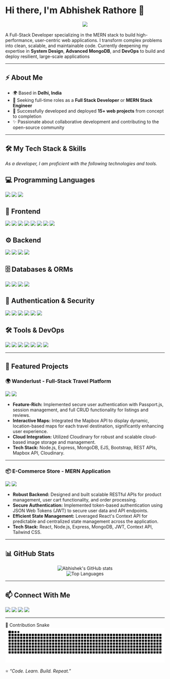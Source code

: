 # Hi there, I'm Abhishek Rathore 👋


<p align="center">
  <img src="https://media.giphy.com/media/v1.Y2lkPTc5MGI3NjExejE2d2JtNGR6dG1kZ3I4ZDI4eXU5eXZmb283ZzR1cDhob2NocjV1eCZlcD12MV9pbnRlcm5hbF9naWZfYnlfaWQmY3Q9Zw/qgQUggAC3Pfv687qPC/giphy.gif" width="200">
</p>

A Full-Stack Developer specializing in the MERN stack to build high-performance, user-centric web applications. I transform complex problems into clean, scalable, and maintainable code. Currently deepening my expertise in **System Design**, **Advanced MongoDB**, and **DevOps** to build and deploy resilient, large-scale applications

---


## ⚡ About Me

- 🌍 Based in **Delhi, India**
- 💼 Seeking full-time roles as a **Full Stack Developer** or **MERN Stack Engineer**
- 🚀 Successfully developed and deployed **15+ web projects** from concept to completion
- ✨ Passionate about collaborative development and contributing to the open-source community

---

## 🛠️ My Tech Stack & Skills

*As a developer, I am proficient with the following technologies and tools.*
## 💻 Programming Languages  
<p align="left"> 
  <img src="https://img.shields.io/badge/Java-%23ED8B00.svg?style=for-the-badge&logo=openjdk&logoColor=white"/> 
  <img src="https://img.shields.io/badge/JavaScript-%23323330.svg?style=for-the-badge&logo=javascript&logoColor=%23F7DF1E"/> 
   <img src="https://img.shields.io/badge/TypeScript-3178C6?style=for-the-badge&logo=typescript&logoColor=white"/>
<!--   <img src="https://img.shields.io/badge/C%2FC++-00599C?style=for-the-badge&logo=cplusplus&logoColor=white"/>  -->
</p>

## 🎨 Frontend  
<p align="left"> 
  <img src="https://img.shields.io/badge/HTML5-E34F26?style=for-the-badge&logo=html5&logoColor=white"/> 
  <img src="https://img.shields.io/badge/CSS3-1572B6?style=for-the-badge&logo=css3&logoColor=white"/> 
  <img src="https://img.shields.io/badge/Bootstrap-563D7C?style=for-the-badge&logo=bootstrap&logoColor=white"/> 
  <img src="https://img.shields.io/badge/EJS-000000?style=for-the-badge&logo=ejs&logoColor=white"/> 
  <img src="https://img.shields.io/badge/React-20232A?style=for-the-badge&logo=react&logoColor=61DAFB"/> 
  <img src="https://img.shields.io/badge/Tailwind_CSS-38B2AC?style=for-the-badge&logo=tailwind-css&logoColor=white"/> 
  <img src="https://img.shields.io/badge/Material--UI-007FFF?style=for-the-badge&logo=mui&logoColor=white"/> 
  <img src="https://img.shields.io/badge/Redux-593D88?style=for-the-badge&logo=redux&logoColor=white"/> 
<!--   <img src="https://img.shields.io/badge/Next.js-000000?style=for-the-badge&logo=nextdotjs&logoColor=white"/>  -->
</p>


## ⚙️ Backend  
<p align="left"> 
  <img src="https://img.shields.io/badge/Node.js-339933?style=for-the-badge&logo=nodedotjs&logoColor=white"/> 
  <img src="https://img.shields.io/badge/Express.js-000000?style=for-the-badge&logo=express&logoColor=white"/> 
  <img src="https://img.shields.io/badge/REST%20APIs-02569B?style=for-the-badge&logo=fastapi&logoColor=white"/> 
  <img src="https://img.shields.io/badge/MVC-FF5733?style=for-the-badge&logo=javascript&logoColor=white"/> 
</p>

## 🗄️ Databases & ORMs  
<p align="left"> 
  <img src="https://img.shields.io/badge/MongoDB-47A248?style=for-the-badge&logo=mongodb&logoColor=white"/> 
  <img src="https://img.shields.io/badge/Mongoose-880000?style=for-the-badge&logo=mongoose&logoColor=white"/> 
  <img src="https://img.shields.io/badge/Mongo%20Atlas-47A248?style=for-the-badge&logo=mongodb&logoColor=white"/> 
  <img src="https://img.shields.io/badge/MySQL-4479A1?style=for-the-badge&logo=mysql&logoColor=white"/> 
</p>

## 🔐 Authentication & Security  
<p align="left"> 
  <img src="https://img.shields.io/badge/Passport.js-34E27A?style=for-the-badge&logo=passport&logoColor=black"/> 
  <img src="https://img.shields.io/badge/Session%20Management-FF6F00?style=for-the-badge&logo=auth0&logoColor=white"/> 
  <img src="https://img.shields.io/badge/Cookie--parser-FFCA28?style=for-the-badge&logo=cookiecutter&logoColor=black"/> 
  <img src="https://img.shields.io/badge/Flash%20Messages-0078D6?style=for-the-badge&logo=messenger&logoColor=white"/> 
  <img src="https://img.shields.io/badge/Joi%20Validation-990000?style=for-the-badge&logo=json&logoColor=white"/> 
  <img src="https://img.shields.io/badge/JWT-000000?style=for-the-badge&logo=jsonwebtokens&logoColor=white"/> 
</p>

## 🛠️ Tools & DevOps  
<p align="left"> 
  <img src="https://img.shields.io/badge/Git-F05032?style=for-the-badge&logo=git&logoColor=white"/> 
  <img src="https://img.shields.io/badge/GitHub-181717?style=for-the-badge&logo=github&logoColor=white"/> 
  <img src="https://img.shields.io/badge/Postman-FF6C37?style=for-the-badge&logo=postman&logoColor=white"/> 
  <img src="https://img.shields.io/badge/Render-46E3B7?style=for-the-badge&logo=render&logoColor=white"/> 
  <img src="https://img.shields.io/badge/Vercel-000000?style=for-the-badge&logo=vercel&logoColor=white"/> 
  <img src="https://img.shields.io/badge/Multer-563D7C?style=for-the-badge&logo=node.js&logoColor=white"/> 
  <img src="https://img.shields.io/badge/Cloudinary-3448C5?style=for-the-badge&logo=cloudinary&logoColor=white"/> 
</p>

---


## 🚀 Featured Projects

### 🌍 Wanderlust - Full-Stack Travel Platform
<p>
  <a href="https://github.com/Abhirathore2404/Wanderlust" target="_blank"><img src="https://img.shields.io/badge/GitHub_Repo-181717?style=for-the-badge&logo=github&logoColor=white"></a>
  <a href="#" target="_blank"><img src="https://img.shields.io/badge/Live_Demo-000000?style=for-the-badge&logo=vercel&logoColor=white"></a>
</p>

- **Feature-Rich:** Implemented secure user authentication with Passport.js, session management, and full CRUD functionality for listings and reviews.
- **Interactive Maps:** Integrated the Mapbox API to display dynamic, location-based maps for each travel destination, significantly enhancing user experience.
- **Cloud Integration:** Utilized Cloudinary for robust and scalable cloud-based image storage and management.
- **Tech Stack:** Node.js, Express, MongoDB, EJS, Bootstrap, REST APIs, Mapbox API, Cloudinary.

---

### 📦 E-Commerce Store - MERN Application
<p>
  <a href="#" target="_blank"><img src="https://img.shields.io/badge/GitHub_Repo-181717?style=for-the-badge&logo=github&logoColor=white"></a>
  <a href="#" target="_blank"><img src="https://img.shields.io/badge/Live_Demo-000000?style=for-the-badge&logo=vercel&logoColor=white"></a>
</p>

- **Robust Backend:** Designed and built scalable RESTful APIs for product management, user cart functionality, and order processing.
- **Secure Authentication:** Implemented token-based authentication using JSON Web Tokens (JWT) to secure user data and API endpoints.
- **Efficient State Management:** Leveraged React's Context API for predictable and centralized state management across the application.
- **Tech Stack:** React, Node.js, Express, MongoDB, JWT, Context API, Tailwind CSS.

---

## 📊 GitHub Stats

<p align="center">
  <img src="https://github-readme-stats.vercel.app/api?username=Abhirathore2404&show_icons=true&theme=tokyonight&rank_icon=github" alt="Abhishek's GitHub stats">
  <br/>
  <img src="https://github-readme-stats.vercel.app/api/top-langs/?username=Abhirathore2404&layout=compact&theme=tokyonight" alt="Top Languages">
</p>

---

## 📫 Connect With Me

<p align="left">
  <a href="https://linkedin.com/in/[YOUR_LINKEDIN_USERNAME]" target="_blank"><img src="https://img.shields.io/badge/LinkedIn-0A66C2?style=for-the-badge&logo=linkedin&logoColor=white"></a>
  <a href="[YOUR_PORTFOLIO_URL]" target="_blank"><img src="https://img.shields.io/badge/Portfolio-333333?style=for-the-badge&logo=react&logoColor=61DAFB"></a>
  <a href="mailto:abhirathore2404@gmail.com"><img src="https://img.shields.io/badge/Email-D14836?style=for-the-badge&logo=gmail&logoColor=white"></a>
  <a href="https://leetcode.com/[YOUR_LEETCODE_USERNAME]/" target="_blank"><img src="https://img.shields.io/badge/LeetCode-FFA116?style=for-the-badge&logo=leetcode&logoColor=black"></a>
</p>

---
🐍 Contribution Snake 
<picture>
  <source media="(prefers-color-scheme: dark)" srcset="https://raw.githubusercontent.com/Abhirathore2404/Abhirathore2404/output/pacman-contribution-graph-dark.svg">
  <source media="(prefers-color-scheme: light)" srcset="https://raw.githubusercontent.com/Abhirathore2404/Abhirathore2404/output/pacman-contribution-graph.svg">
  <img alt="Pac-Man eating my contributions" src="https://raw.githubusercontent.com/Abhirathore2404/Abhirathore2404/output/pacman-contribution-graph.svg">
</picture>

⭐️ *“Code. Learn. Build. Repeat.”*  
